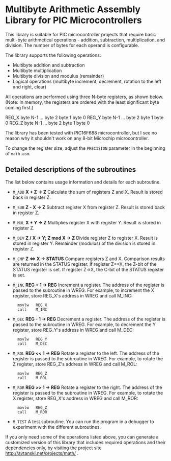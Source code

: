 
Multibyte Arithmetic Assembly Library for PIC Microcontrollers
==============================================================

This library is suitable for PIC microcontroller projects that require basic multi-byte arithmetical operations -
addition, subtraction, multiplication, and division. The number of bytes for each operand is configurable.

The library supports the following operations:

* Multibyte addition and subtraction
* Multibyte multiplication
* Multibyte division and modulus (remainder)
* Logical operations (multibyte increment, decrement, rotation to the left and right, clear)
 	
All operations are performed using three N-byte registers, as shown below. (Note: In memory, the registers are
ordered with the least significant byte coming first.)

REG_X  	byte N-1	...	byte 2	byte 1	byte 0
REG_Y  	byte N-1	...	byte 2	byte 1	byte 0
REG_Z  	byte N-1	...	byte 2	byte 1	byte 0

The library has been tested with PIC16F688 microcontroller, but I see no reason why it shouldn't work on any
8-bit Microchip microcontroller.

To change the register size, adjust the ``PRECISION`` parameter in the beginning of ``math.asm``.


Detailed descriptions of the subroutines
----------------------------------------

The list below contains usage information and details for each subroutine.

* ``M_ADD`` **X + Z -> Z**
  Calculate the sum of registers Z and X. Result is stored back in register Z.
 
* ``M_SUB``	**Z - X -> Z**
  Subtract register X from register Z. Result is stored back in register Z.
 
* ``M_MUL``	**X * Y -> Z**
  Multiplies register X with register Y. Result is stored in register Z.
 
* ``M_DIV``	**Z / X -> Y; Z mod X -> Z**
  Divide register Z to register X. Result is stored in register Y. Remainder (modulus) of the division is
  stored in register Z.
 
* ``M_CMP`` **Z <=> X -> STATUS**
  Compare registers Z and X. Comparison results are returned in the STATUS register. If register Z==X,
  the Z-bit of the STATUS register is set. If register Z=>X, the C-bit of the STATUS register is set.

* ``M_INC`` **REG + 1 -> REG**
  Increment a register. The address of the register is passed to the subroutine in WREG. For example, to
  increment the X register, store REG_X's address in WREG and call M_INC:
 
  ```
    movlw   REG_X
    call    M_INC
  ```

* ``M_DEC`` **REG - 1 -> REG**
  Decrement a register. The address of the register is passed to the subroutine in WREG.
  For example, to decrement the Y register, store REG_Y's address in WREG and call M_DEC:

  ```
    movlw   REG_Y
    call    M_DEC
  ```
  
* ``M_ROL`` **REG << 1 -> REG**
  Rotate a register to the left. The address of the register is passed to the subroutine in WREG.
  For example, to rotate the Z register, store REG_Z's address in WREG and call M_ROL:

  ```
    movlw   REG_Z
    call    M_ROL
  ```
  
* ``M_ROR`` **REG >> 1 -> REG**
  Rotate a register to the right. The address of the register is passed to the subroutine in WREG.
  For example, to rotate the X register, store REG_X's address in WREG and call M_ROR:

  ```
    movlw   REG_Z
    call    M_ROR
  ```
  
* ``M_TEST``
  A test subroutine. You can run the program in a debugger to experiment with the different subroutines.
 	

If you only need some of the operations listed above, you can generate a customized version of this
library that includes required operations and their dependencies only, by visiting the project site
http://avtanski.net/projects/math/ .
